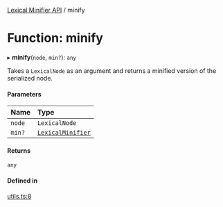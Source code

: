 [Lexical Minifier API](../README.md) / minify

# Function: minify

▸ **minify**(`node`, `min?`): `any`

Takes a `LexicalNode` as an argument and returns a minified version of the serialized node.

#### Parameters

| Name | Type |
| :------ | :------ |
| `node` | `LexicalNode` |
| `min?` | [`LexicalMinifier`](../classes/LexicalMinifier.md) |

#### Returns

`any`

#### Defined in

[utils.ts:8](https://github.com/fedemartinm/lexical-minifier/blob/9a17751/src/utils.ts#L8)

